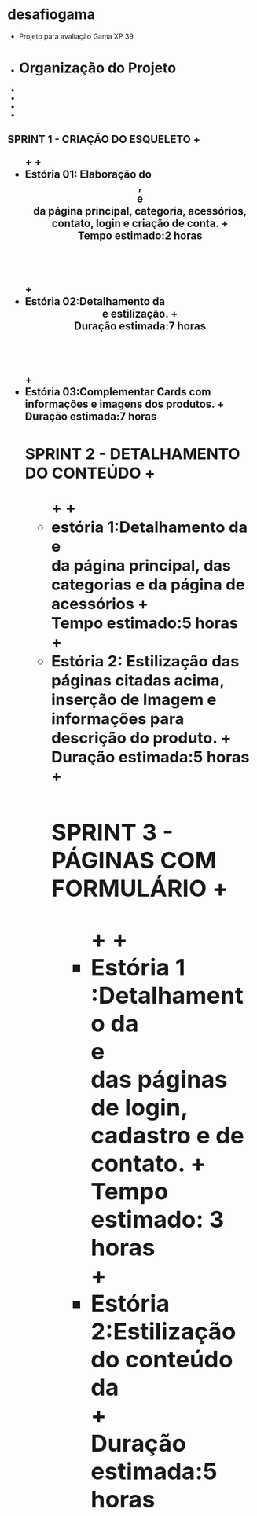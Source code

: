 # desafiogama
- Projeto para avaliação Gama XP 39
+ <h1>Organização do Projeto</h1>
+
+
+
+
<h2><b>SPRINT 1 - CRIAÇÃO DO ESQUELETO<B/></HH1>
+<ul>
+
+<li>Estória  01: Elaboração do <header>, <main> e <footer> da página principal, categoria, acessórios, contato, login e criação de conta.
+ <br> Tempo estimado:2 horas</li>
+<li>Estória 02:Detalhamento da <header> e estilização.
+ <br>Duração estimada:7 horas</li>
+<li>Estória 03:Complementar Cards com informações e imagens dos produtos.
+<br>Duração estimada:7 horas
<h2><b>SPRINT 2 - DETALHAMENTO DO CONTEÚDO<B/></HH1>
+<ul>
+
+<li>estória 1:Detalhamento da <main> e <footer> da página principal, das categorias e da página de acessórios
+<br>Tempo estimado:5 horas</li>
+<li>Estória 2: Estilização das páginas citadas acima, inserção de Imagem e informações para descrição do produto.
+<br>Duração estimada:5 horas</li>
+<h2><b>SPRINT 3 - PÁGINAS COM FORMULÁRIO<B/></HH1>
+<ul>
+
+<li>Estória 1 :Detalhamento da <main> e <footer> das páginas de login, cadastro e de contato.
+<br>Tempo estimado: 3 horas</li>
+<li>Estória 2:Estilização do conteúdo da <main>
+<br>Duração estimada:5 horas</li>
